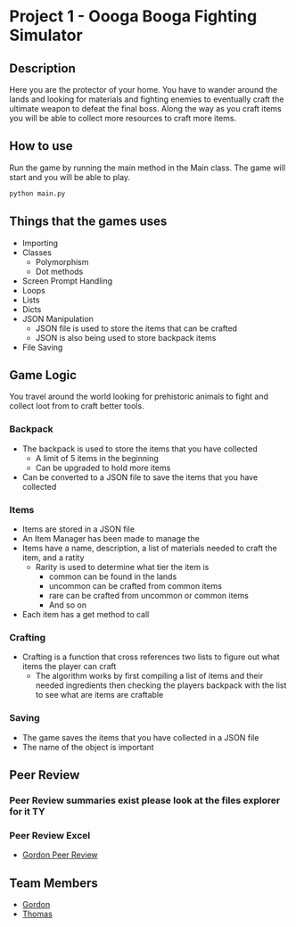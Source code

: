 # Project 1 - Oooga Booga Fighting Simulator
## Description
Here you are the protector of your home. You have to wander around the lands and looking for materials and fighting enemies to eventually craft the ultimate weapon to defeat the final boss. Along the way as you craft items you will be able to collect more resources to craft more items. 

## How to use
Run the game by running the main method in the Main class. The game will start and you will be able to play.

``` python
python main.py
```

## Things that the games uses
- Importing
- Classes
  - Polymorphism
  - Dot methods 
- Screen Prompt Handling
- Loops
- Lists
- Dicts
- JSON Manipulation
  - JSON file is used to store the items that can be crafted
  - JSON is also being used to store backpack items
- File Saving

## Game Logic
You travel around the world looking for prehistoric animals to fight and collect loot from to craft better tools. 




### Backpack 
- The backpack is used to store the items that you have collected
  - A limit of 5 items in the beginning
  - Can be upgraded to hold more items
- Can be converted to a JSON file to save the items that you have collected

### Items
- Items are stored in a JSON file
- An Item Manager has been made to manage the 
- Items have a name, description, a list of materials needed to craft the item, and a ratity
  - Rarity is used to determine what tier the item is
    - common can be found in the lands
    - uncommon can be crafted from common items
    - rare can be crafted from uncommon or common items 
    - And so on
- Each item has a get method to call 

### Crafting
- Crafting is a function that cross references two lists to figure out what items the player can craft
  - The algorithm works by first compiling a list of items and their needed ingredients then checking the players backpack with the list to see what are items are craftable
  
### Saving 
- The game saves the items that you have collected in a JSON file
- The name of the object is important
## Peer Review
### Peer Review summaries exist please look at the files explorer for it TY
### Peer Review Excel
- [Gordon Peer Review](https://livecsupomona-my.sharepoint.com/:x:/g/personal/glau_cpp_edu/EW3srdV_74tCpg4RKX1kK4ABGmwjuVgIGeRhNWBgQXRqTg?e=40DWWR)

## Team Members
- [Gordon](https://github.com/Gizmofire)
- [Thomas](https://github.com/ThomasHakwins ) 


